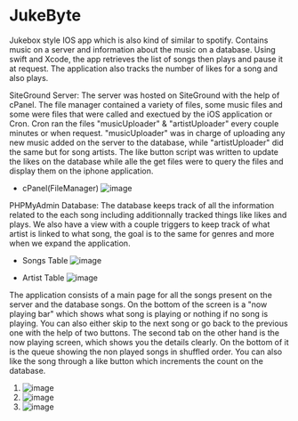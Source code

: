 # JukeByte
Jukebox style IOS app which is also kind of similar to spotify. Contains music on a server and information about the music on a database. Using swift and Xcode, the app retrieves the list of songs then plays and pause it at request. The application also tracks the number of likes for a song and also plays.



SiteGround Server:
The server was hosted on SiteGround with the help of cPanel. The file manager contained a variety of files, some music files and some were files that were called and exectued by the iOS application or Cron. Cron ran the files "musicUploader" & "artistUploader" every couple minutes or when request. "musicUploader" was in charge of uploading any new music added on the server to the database, while "artistUploader" did the same but for song artists. The like button script was written to update the likes on the database while alle the get files were to query the files and display them on the iphone application. 
  - cPanel(FileManager)
  ![image](https://user-images.githubusercontent.com/33763067/129624005-40f9b3ad-83d8-4339-b61b-3922dad0cba4.png)








PHPMyAdmin Database:
The database keeps track of all the information related to the each song including additionnally tracked things like likes and plays. We also have a view with a couple triggers to keep track of what artist is linked to what song, the goal is to the same for genres and more when we expand the application. 
  - Songs Table
  ![image](https://user-images.githubusercontent.com/33763067/129620678-ea60bf48-8fd5-426b-b17d-7f95a7e0ae4d.png)

  - Artist Table
  ![image](https://user-images.githubusercontent.com/33763067/129620755-3ba48db5-7d5f-4471-9b7e-1b2549f932f7.png)
  
  
  
  
  
  
  
The application consists of a main page for all the songs present on the server and the database songs. On the bottom of the screen is a "now playing bar" which shows what song is playing or nothing if no song is playing.  You can also either skip to the next song or go back to the previous one with the help of two buttons. The second tab on the other hand is the now playing screen, which shows you the details clearly. On the bottom of it is the queue showing the non played songs in shuffled order. You can also like the song through a like button which increments the count on the database. 
1. ![image](https://user-images.githubusercontent.com/33763067/129624326-60ef1706-b855-4543-926d-5081a7b0a954.png)
2. ![image](https://user-images.githubusercontent.com/33763067/129624364-6eb86a5c-5328-4db5-997f-ab593cbcddee.png)
3. ![image](https://user-images.githubusercontent.com/33763067/129624376-d6204fc7-6812-46aa-ab36-5995e6da688c.png)




  
  
  
  
  
  


